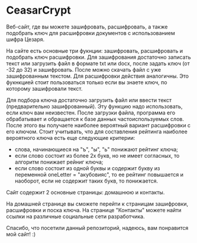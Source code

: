 # CeasarCrypt
Веб-сайт, где вы можете зашифровать, расшифровать, а также подобрать ключ для расшифровки документов с использованием шифра Цезаря.

На сайте есть основные три фукнции: зашифровать, расшифровать и подобрать ключ расшифровки.
Для зашифрования достаточно записать текст или загрузить файл в формате txt или docx, после задать ключ (от -32 до 32) и зашифровать. После можно скачать файл с уже зашифрованным текстом.
Для расшифровки действия аналогичны. Это фукнкцией стоит пользоваться только если вы знаете ключ, по которому зашифровали текст.

Для подбора ключа достаточно загрузить файл или ввести текст (предварительно зашифрованный). Эту функцию надо использовать, если ключ вам неизвестен. После загрузки файла, программа его обрабатывает и обращается к базе данных частоиспользуемых слов. После этого вы получаете наиболее вероятный вариант расшифровки с его ключом. Стоит учитывать, что для составления рейтинга наиболее вероятного ключа есть еще следующие критерии:
- слова, начинающиеся на "ъ", "ы", "ь" понижают рейтинг ключа;
- если слово состоит из более 2х букв, но не имеет согласных, то алгоритм понижает рейниг ключа;
- если слово состоит из одной буквы и содержит букву из переменной oneLetter = "акубовияс", то ее рейтинг повышается и наоборот, если не содержит таких букв, то понижается.

Сайт содержит 2 основные страницы: домашнюю и контакты.

На домашней странице вы сможете перейти к страницам зашифровки, расшифровки и поска ключа. На странице "Контакты" можете найти ссылки на различные социальные сети разработчика.

Спасибо, что посетили данный репозиторий, надеюсь, вам понравится мой сайт! :)
